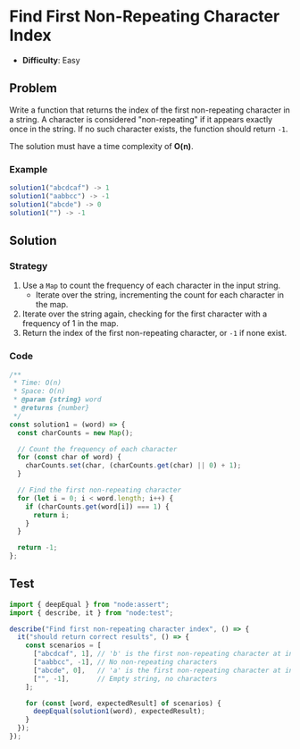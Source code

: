 # Find First Non-Repeating Character Index

- **Difficulty**: Easy

## Problem

Write a function that returns the index of the first non-repeating character in a string. A character is considered "non-repeating" if it appears exactly once in the string. If no such character exists, the function should return `-1`.

The solution must have a time complexity of **O(n)**.

### Example

```js
solution1("abcdcaf") -> 1
solution1("aabbcc") -> -1
solution1("abcde") -> 0
solution1("") -> -1
```

## Solution

### Strategy

1. Use a `Map` to count the frequency of each character in the input string.
   - Iterate over the string, incrementing the count for each character in the map.
2. Iterate over the string again, checking for the first character with a frequency of 1 in the map.
3. Return the index of the first non-repeating character, or `-1` if none exist.

### Code

```js
/**
 * Time: O(n)
 * Space: O(n)
 * @param {string} word
 * @returns {number}
 */
const solution1 = (word) => {
  const charCounts = new Map();

  // Count the frequency of each character
  for (const char of word) {
    charCounts.set(char, (charCounts.get(char) || 0) + 1);
  }

  // Find the first non-repeating character
  for (let i = 0; i < word.length; i++) {
    if (charCounts.get(word[i]) === 1) {
      return i;
    }
  }

  return -1;
};
```

## Test

```js
import { deepEqual } from "node:assert";
import { describe, it } from "node:test";

describe("Find first non-repeating character index", () => {
  it("should return correct results", () => {
    const scenarios = [
      ["abcdcaf", 1], // 'b' is the first non-repeating character at index 1
      ["aabbcc", -1], // No non-repeating characters
      ["abcde", 0],   // 'a' is the first non-repeating character at index 0
      ["", -1],       // Empty string, no characters
    ];

    for (const [word, expectedResult] of scenarios) {
      deepEqual(solution1(word), expectedResult);
    }
  });
});
```
